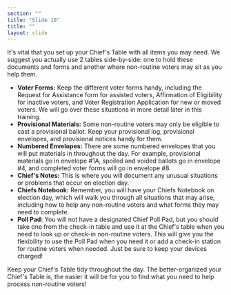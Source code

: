 ```yaml
---
section: ""
title: "Slide 10"
title: ""
layout: slide
---
```


It's vital that you set up your Chief's Table with all items you may need. We suggest you actually use 2 tables side-by-side: one to hold these documents and forms and another where non-routine voters may sit as you help them.

- **Voter Forms:** Keep the different voter forms handy, including the Request for Assistance form for assisted voters, Affirmation of Eligibility for inactive voters, and Voter Registration Application for new or moved voters. We will go over these situations in more detail later in this training.
- **Provisional Materials:** Some non-routine voters may only be eligible to cast a provisional ballot. Keep your provisional log, provisional envelopes, and provisional notices handy for them.
- **Numbered Envelopes:** There are some numbered envelopes that you will put materials in throughout the day. For example, provisional materials go in envelope #1A, spoiled and voided ballots go in envelope #4, and completed voter forms will go in envelope #8.
- **Chief's Notes:** This is where you will document any unusual situations or problems that occur on election day.
- **Chiefs Notebook:** Remember, you will have your Chiefs Notebook on election day, which will walk you through all situations that may arise, including how to help any non-routine voters and what forms they may need to complete.
- **Poll Pad:** You will not have a designated Chief Poll Pad, but you should take one from the check-in table and use it at the Chief's table when you need to look up or check-in non-routine voters. This will give you the flexibility to use the Poll Pad when you need it or add a check-in station for routine voters when needed. Just be sure to keep your devices charged!

Keep your Chief's Table tidy throughout the day. The better-organized your Chief's Table is, the easier it will be for you to find what you need to help process non-routine voters!

